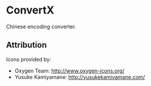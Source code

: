 ConvertX
========

Chinese encoding converter.


Attribution
-----------

Icons provided by:

* Oxygen Team: http://www.oxygen-icons.org/
* Yusuke Kamiyamane: http://yusukekamiyamane.com/
